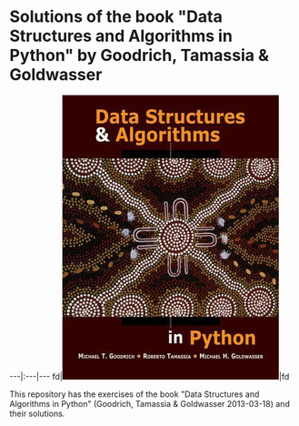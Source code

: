 # Solutions of the book "Data Structures and Algorithms in Python" by Goodrich, Tamassia & Goldwasser
---|:---|---
fd|![alt text](https://github.com/jjsanmartino03/Data-Structures-and-Algorithms-in-Python-solved-exercises/blob/master/book.jpg)|fd

This repository has the exercises of the book "Data Structures and Algorithms in Python" (Goodrich, Tamassia & Goldwasser 2013-03-18) and their solutions.
